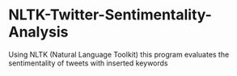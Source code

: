 # NLTK-Twitter-Sentimentality-Analysis
Using NLTK (Natural Language Toolkit) this program evaluates the sentimentality of tweets with inserted keywords
